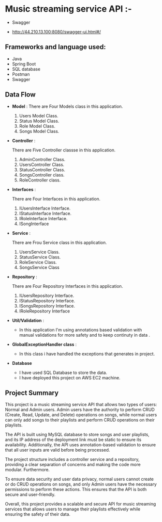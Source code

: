 # Music streaming service API :-
* Swagger
- http://44.210.13.100:8080/swagger-ui.html#/
## Frameworks and language used:
-  Java
-  Spring Boot
-  SQL database
-  Postman
-  Swagger
## Data Flow


* **Model** :
  There are Four Models class in this application.
    1. Users Model Class.
    2. Status Model Class.
    3. Role Model Class.
    4. Songs Model Class.


* **Controller** :

  There are Five Controller classse in this application.

    1. AdminController Class.
    2. UsersController Class.
    3. StatusController Class.
    4. SongsController class.
    5. RoleController class. 


* **Interfaces** :

  There are Four Interfaces in this application.
    1. IUsersInterface Interface.
    2. IStatusInterface Interface.
    3. IRoleInterface Interface.
    4. ISongInterface


* **Service** :

  There are Frou Service class in this application.

    1. UsersService Class.
    2. StatusService Class.
    3. RoleService Class.
    4. SongsService Class
  


* **Repository** :

  There are Four Repository Interfaces in this application.

    1. IUsersRepository Interface.
    2. IStatusRepository Interface.
    3. ISongsRepository Interface.
    4. IRoleRepository Interface


* **Util/Validation** :
    * In this application I'm using annotations based validation with manual validations for more safety and to keep continuty in data .



* **GlobalExceptionHandler class** :
  * In this class i have handled the exceptions that generates in project.



* **Database**

    * I have used SQL Database to store the data.
    * I have deployed this project on AWS EC2 machine.

## Project Summary

This project is a music streaming service API that allows two types of users: Normal and Admin users. Admin users have the authority to perform CRUD (Create, Read, Update, and Delete) operations on songs, while normal users can only add songs to their playlists and perform CRUD operations on their playlists.

The API is built using MySQL database to store songs and user playlists, and its IP address of the deployment link must be static to ensure its availability. Additionally, the API uses annotation-based validation to ensure that all user inputs are valid before being processed.

The project structure includes a controller service and a repository, providing a clear separation of concerns and making the code more modular. Furthermore.

To ensure data security and user data privacy, normal users cannot create or do CRUD operations on songs, and only Admin users have the necessary permissions to perform these actions. This ensures that the API is both secure and user-friendly.

Overall, this project provides a scalable and secure API for music streaming services that allows users to manage their playlists effectively while ensuring the safety of their data.




  













  
